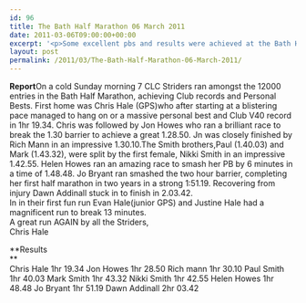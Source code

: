 ```yaml
---
id: 96
title: The Bath Half Marathon 06 March 2011
date: 2011-03-06T09:00:00+00:00
excerpt: '<p>Some excellent pbs and results were achieved at the Bath Half. Click on race report to find out how the Striders got on!, Chris Hale aka GPS The Bath Half Photos Report Results</p>'
layout: post
permalink: /2011/03/The-Bath-Half-Marathon-06-March-2011/
---
```

</p> 

**Report**On a cold Sunday morning 7 CLC Striders ran amongst the 12000 entries in the Bath Half Marathon, achieving Club records and Personal Bests. First home was Chris Hale (GPS)who after starting at a blistering pace managed to hang on or a massive personal best and Club V40 record in 1hr 19.34. Chris was followed by Jon Howes who ran a brilliant race to break the 1.30 barrier to achieve a great 1.28.50. Jn was closely finished by Rich Mann in an impressive 1.30.10.The Smith brothers,Paul (1.40.03) and Mark (1.43.32), were split by the first female, Nikki Smith in an impressive 1.42.55. Helen Howes ran an amazing race to smash her PB by 6 minutes in a time of 1.48.48. Jo Bryant ran smashed the two hour barrier, completing her first half marathon in two years in a strong 1:51.19. Recovering from injury Dawn Addinall stuck in to finish in 2.03.42.  
In in their first fun run Evan Hale(junior GPS) and Justine Hale had a magnificent run to break 13 minutes.  
A great run AGAIN by all the Striders,  
Chris Hale

**<a name="Results"></a>Results  
**  
Chris Hale 1hr 19.34 Jon Howes 1hr 28.50 Rich mann 1hr 30.10 Paul Smith 1hr 40.03 Mark Smith 1hr 43.32 Nikki Smith 1hr 42.55 Helen Howes 1hr 48.48 Jo Bryant 1hr 51.19 Dawn Addinall 2hr 03.42